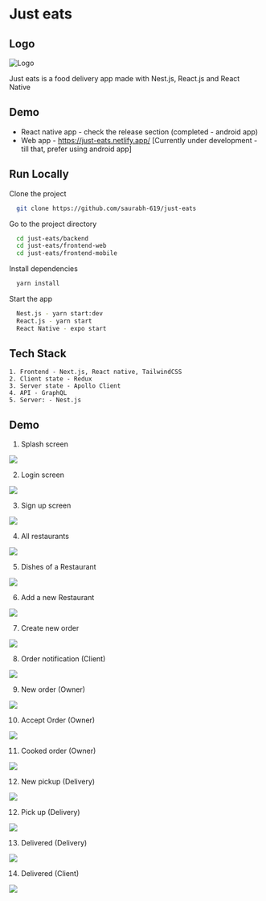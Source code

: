 # Just eats

## Logo

![Logo](https://github.com/saurabh-619/just-eats/blob/main/frontend-mobile/assets/images/icon.png?raw=true)

Just eats is a food delivery app made with Nest.js, React.js and React Native

## Demo

- React native app - check the release section (completed - android app)
- Web app - https://just-eats.netlify.app/ [Currently under development - till that, prefer using android app]

## Run Locally

Clone the project

```bash
  git clone https://github.com/saurabh-619/just-eats
```

Go to the project directory

```bash
  cd just-eats/backend
  cd just-eats/frontend-web
  cd just-eats/frontend-mobile
```

Install dependencies

```bash
  yarn install
```

Start the app

```bash
  Nest.js - yarn start:dev
  React.js - yarn start
  React Native - expo start
```

## Tech Stack

    1. Frontend - Next.js, React native, TailwindCSS
    2. Client state - Redux
    3. Server state - Apollo Client
    4. API - GraphQL
    5. Server: - Nest.js

## Demo

1. Splash screen

![](https://github.com/saurabh-619/just-eats/blob/main/resources/screenshots/0_splash.jpg?raw=true)

2. Login screen

![](https://github.com/saurabh-619/just-eats/blob/main/resources/screenshots/1_login.jpg?raw=true)

3. Sign up screen

![](https://github.com/saurabh-619/just-eats/blob/main/resources/screenshots/2_register.jpg?raw=true)

4. All restaurants

![](https://github.com/saurabh-619/just-eats/blob/main/resources/screenshots/3_restaurants.jpg?raw=true)

5. Dishes of a Restaurant

![](https://github.com/saurabh-619/just-eats/blob/main/resources/screenshots/4_dishes.jpg?raw=true)

6. Add a new Restaurant

![](https://github.com/saurabh-619/just-eats/blob/main/resources/screenshots/5_add_restaurant.jpg?raw=true)

7. Create new order

![](https://github.com/saurabh-619/just-eats/blob/main/resources/screenshots/6_order.jpg?raw=true)

8. Order notification (Client)

![](https://github.com/saurabh-619/just-eats/blob/main/resources/screenshots/7_pending.jpg?raw=true)

9. New order (Owner)

![](https://github.com/saurabh-619/just-eats/blob/main/resources/screenshots/8_new_pickup.jpg?raw=true)

10. Accept Order (Owner)

![](https://github.com/saurabh-619/just-eats/blob/main/resources/screenshots/9_accept_order.jpg?raw=true)

11. Cooked order (Owner)

![](https://github.com/saurabh-619/just-eats/blob/main/resources/screenshots/10_cooked_order.jpg?raw=true)

12. New pickup (Delivery)

![](https://github.com/saurabh-619/just-eats/blob/main/resources/screenshots/11_new_pickup.jpg?raw=true)

12. Pick up (Delivery)

![](https://github.com/saurabh-619/just-eats/blob/main/resources/screenshots/12_pick_up.jpg?raw=true)

13. Delivered (Delivery)

![](https://github.com/saurabh-619/just-eats/blob/main/resources/screenshots/13_delivered.jpg?raw=true)

14. Delivered (Client)

![](https://github.com/saurabh-619/just-eats/blob/main/resources/screenshots/14.client_delivered.jpg?raw=true)
